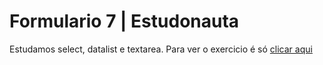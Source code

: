 # Formulario 7 | Estudonauta

Estudamos select, datalist e textarea. Para ver o exercicio é só [clicar aqui](https://formulario-7-estudonauta.netlify.app/)